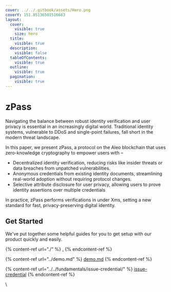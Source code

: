```yaml
---
cover: ../../.gitbook/assets/Hero.png
coverY: 151.85136501516683
layout:
  cover:
    visible: true
    size: hero
  title:
    visible: true
  description:
    visible: false
  tableOfContents:
    visible: true
  outline:
    visible: true
  pagination:
    visible: true
---
```


# zPass

Navigating the balance between robust identity verification and user privacy is essential in an increasingly digital world. Traditional identity systems, vulnerable to DDoS and single-point failures, fall short in the modern threat landscape.&#x20;

In this paper, we present zPass, a protocol on the Aleo blockchain that uses zero-knowledge cryptography to empower users with –

* Decentralized identity verification, reducing risks like insider threats or data breaches from unpatched vulnerabilities.
* Anonymous credentials from existing identity documents, streamlining real-world adoption without requiring protocol changes.
* Selective attribute disclosure for user privacy, allowing users to prove identity assertions over multiple credentials

In practice, zPass performs verifications in under Xms, setting a new standard for fast, privacy-preserving digital identity.

## Get Started

We've put together some helpful guides for you to get setup with our product quickly and easily.

{% content-ref url="./" %}
[.](./)
{% endcontent-ref %}

{% content-ref url="../demo.md" %}
[demo.md](../demo.md)
{% endcontent-ref %}

{% content-ref url="../../fundamentals/issue-credential/" %}
[issue-credential](../../fundamentals/issue-credential/)
{% endcontent-ref %}

\
